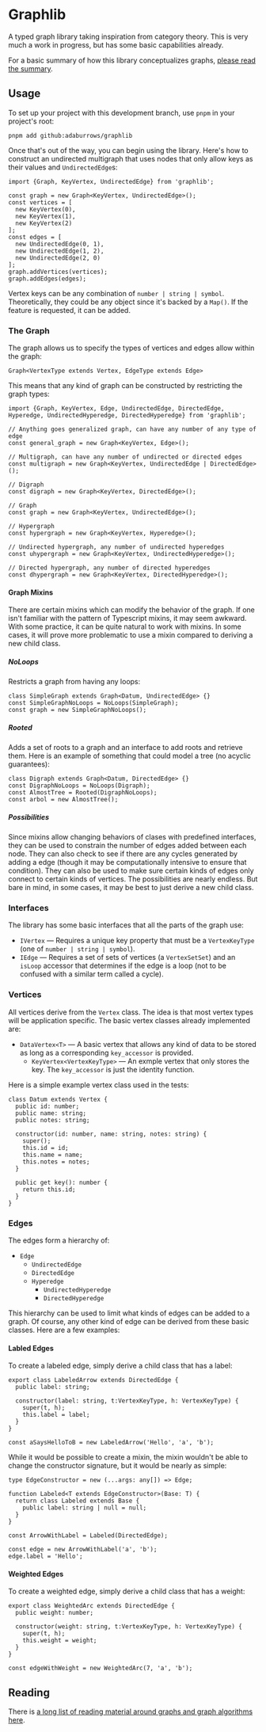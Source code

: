 # Graphlib

A typed graph library taking inspiration from category theory. This is very much
a work in progress, but has some basic capabilities already.

For a basic summary of how this library conceptualizes graphs, [please read the summary](docs/summary.md).

## Usage

To set up your project with this development branch, use `pnpm` in your project's root:

```
pnpm add github:adaburrows/graphlib
```

Once that's out of the way, you can begin using the library. Here's how to
construct an undirected multigraph that uses nodes that only allow keys as
their values and `UndirectedEdge`s:

```
import {Graph, KeyVertex, UndirectedEdge} from 'graphlib';

const graph = new Graph<KeyVertex, UndirectedEdge>();
const vertices = [
  new KeyVertex(0),
  new KeyVertex(1),
  new KeyVertex(2)
];
const edges = [
  new UndirectedEdge(0, 1),
  new UndirectedEdge(1, 2),
  new UndirectedEdge(2, 0)
];
graph.addVertices(vertices);
graph.addEdges(edges);
```

Vertex keys can be any combination of `number | string | symbol`. Theoretically,
they could be any object since it's backed by a `Map()`. If the feature is
requested, it can be added.

### The Graph

The graph allows us to specify the types of vertices and edges allow within the
graph:

```
Graph<VertexType extends Vertex, EdgeType extends Edge>
```

This means that any kind of graph can be constructed by restricting the graph
types:

```
import {Graph, KeyVertex, Edge, UndirectedEdge, DirectedEdge, Hyperedge, UndirectedHyperedge, DirectedHyperedge} from 'graphlib';

// Anything goes generalized graph, can have any number of any type of edge
const general_graph = new Graph<KeyVertex, Edge>();

// Multigraph, can have any number of undirected or directed edges
const multigraph = new Graph<KeyVertex, UndirectedEdge | DirectedEdge>();

// Digraph
const digraph = new Graph<KeyVertex, DirectedEdge>();

// Graph
const graph = new Graph<KeyVertex, UndirectedEdge>();

// Hypergraph
const hypergraph = new Graph<KeyVertex, Hyperedge>();

// Undirected hypergraph, any number of undirected hyperedges
const uhypergraph = new Graph<KeyVertex, UndirectedHyperedge>();

// Directed hypergraph, any number of directed hyperedges
const dhypergraph = new Graph<KeyVertex, DirectedHyperedge>();
```

#### Graph Mixins

There are certain mixins which can modify the behavior of the graph. If one isn't
familiar with the pattern of Typescript mixins, it may seem awkward. With some
practice, it can be quite natural to work with mixins. In some cases, it will
prove more problematic to use a mixin compared to deriving a new child class. 

##### NoLoops

Restricts a graph from having any loops:

```
class SimpleGraph extends Graph<Datum, UndirectedEdge> {}
const SimpleGraphNoLoops = NoLoops(SimpleGraph);
const graph = new SimpleGraphNoLoops();
```

##### Rooted

Adds a set of roots to a graph and an interface to add roots and retrieve them.
Here is an example of something that could model a tree (no acyclic guarantees):

```
class Digraph extends Graph<Datum, DirectedEdge> {}
const DigraphNoLoops = NoLoops(Digraph);
const AlmostTree = Rooted(DigraphNoLoops);
const arbol = new AlmostTree();
```

##### Possibilities

Since mixins allow changing behaviors of clases with predefined interfaces, they
can be used to constrain the number of edges added between each node. They can
also check to see if there are any cycles generated by adding a edge (though it
may be computationally intensive to ensure that condition). They can also be used
to make sure certain kinds of edges only connect to certain kinds of vertices.
The possibilities are nearly endless. But bare in mind, in some cases, it may be
best to just derive a new child class.

### Interfaces

The library has some basic interfaces that all the parts of the graph use:

* `IVertex` &mdash; Requires a unique key property that must be a `VertexKeyType`
(one of `number | string | symbol`).
* `IEdge` &mdash; Requires a set of sets of vertices (a `VertexSetSet`) and an
`isLoop` accessor that determines if the edge is a loop (not to be confused with
a similar term called a cycle).

### Vertices

All vertices derive from the `Vertex` class. The idea is that most vertex types
will be application specific. The basic vertex classes already implemented are:

* `DataVertex<T>` &mdash; A basic vertex that allows any kind of data to be stored
as long as a corresponding `key_accessor` is provided.
  * `KeyVertex<VertexKeyType>` &mdash; An exmple vertex that only stores the key.
  The `key_accessor` is just the identity function.

Here is a simple example vertex class used in the tests:

```
class Datum extends Vertex {
  public id: number;
  public name: string;
  public notes: string;

  constructor(id: number, name: string, notes: string) {
    super();
    this.id = id;
    this.name = name;
    this.notes = notes;
  }

  public get key(): number {
    return this.id;
  }
}
```

### Edges

The edges form a hierarchy of:

* `Edge`
  * `UndirectedEdge`
  * `DirectedEdge`
  * `Hyperedge`
    * `UndirectedHyperedge`
    * `DirectedHyperedge`

This hierarchy can be used to limit what kinds of edges can be added to a graph.
Of course, any other kind of edge can be derived from these basic classes. Here
are a few examples:

#### Labled Edges

To create a labeled edge, simply derive a child class that has a label:

```
export class LabeledArrow extends DirectedEdge {
  public label: string;

  constructor(label: string, t:VertexKeyType, h: VertexKeyType) {
    super(t, h);
    this.label = label;
  }
}

const aSaysHelloToB = new LabeledArrow('Hello', 'a', 'b');
```

While it would be possible to create a mixin, the mixin wouldn't be able to change
the constructor signature, but it would be nearly as simple:

```
type EdgeConstructor = new (...args: any[]) => Edge;

function Labeled<T extends EdgeConstructor>(Base: T) {
  return class Labeled extends Base {
    public label: string | null = null;
  }
}

const ArrowWithLabel = Labeled(DirectedEdge);

const edge = new ArrowWithLabel('a', 'b');
edge.label = 'Hello';
```

#### Weighted Edges

To create a weighted edge, simply derive a child class that has a weight:

```
export class WeightedArc extends DirectedEdge {
  public weight: number;

  constructor(weight: string, t:VertexKeyType, h: VertexKeyType) {
    super(t, h);
    this.weight = weight;
  }
}

const edgeWithWeight = new WeightedArc(7, 'a', 'b');
```

## Reading

There is [a long list of reading material around graphs and graph algorithms here](docs/reading.md).